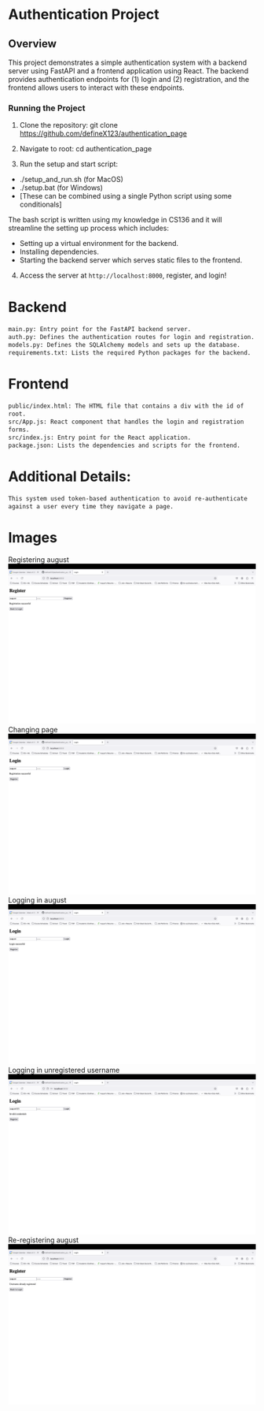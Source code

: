 # Authentication Project

## Overview

This project demonstrates a simple authentication system with a backend server using FastAPI and a frontend application using React. The backend provides authentication endpoints for (1) login and (2) registration, and the frontend allows users to interact with these endpoints.

### Running the Project

1. Clone the repository:
    git clone https://github.com/defineX123/authentication_page

2. Navigate to root:
   cd authentication_page

3. Run the setup and start script:
- ./setup_and_run.sh (for MacOS)
- ./setup.bat (for Windows)
- [These can be combined using a single Python script using some conditionals]

The bash script is written using my knowledge in CS136 and it will streamline the setting up process which includes: 
- Setting up a virtual environment for the backend.
- Installing dependencies.
- Starting the backend server which serves static files to the frontend.

4. Access the server at `http://localhost:8000`, register, and login! 


# Backend

    main.py: Entry point for the FastAPI backend server.
    auth.py: Defines the authentication routes for login and registration.
    models.py: Defines the SQLAlchemy models and sets up the database.
    requirements.txt: Lists the required Python packages for the backend.

# Frontend

    public/index.html: The HTML file that contains a div with the id of root.
    src/App.js: React component that handles the login and registration forms.
    src/index.js: Entry point for the React application.
    package.json: Lists the dependencies and scripts for the frontend.

# Additional Details:
    This system used token-based authentication to avoid re-authenticate against a user every time they navigate a page.

# Images

Registering august
![Registering august](images/first_reg.png)
Changing page
![Changing page](images/change_page.png)
Logging in august
![Logging august](images/login_1.png)
Logging in unregistered username
![Logging in unregistered username](images/invalid_login.png)
Re-registering august
![Re-registering august](images/re_register.png)

